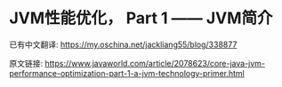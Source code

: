 # JVM性能优化， Part 1 ―― JVM简介

已有中文翻译: <https://my.oschina.net/jackliang55/blog/338877>













原文链接: <https://www.javaworld.com/article/2078623/core-java-jvm-performance-optimization-part-1-a-jvm-technology-primer.html>

